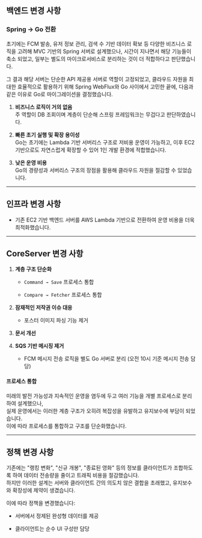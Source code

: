 ## 백엔드 변경 사항

###  Spring → Go 전환

초기에는 FCM 발송, 유저 정보 관리, 검색 수 기반 데이터 확보 등 다양한 비즈니스 로직을 고려해 MVC 기반의 Spring 서버로 설계했으나,
시간이 지나면서 해당 기능들이 축소 되었고, 일부는 별도의 마이크로서비스로 분리하는 것이 더 적합하다고 판단했습니다.  

 그 결과 해당 서버는 단순한 API 제공용 서버로 역할이 고정되었고, 클라우드 자원을 최대한 효율적으로 활용하기 위해 Spring WebFlux와 Go 사이에서 고민한 끝에, 다음과 같은 이유로 Go로 마이그레이션을 결정했습니다.

1. **비즈니스 로직이 거의 없음**  
    주 역할이 DB 조회이며 계층이 단순해 스프링 프레임워크는 무겁다고 판단하였습니다.
    
2. **빠른 초기 실행 및 확장 용이성**  
    Go는 초기에는 Lambda 기반 서버리스 구조로 저비용 운영이 가능하고, 이후 EC2 기반으로도 자연스럽게 확장할 수 있어 1인 개발 환경에 적합했습니다.
    
3. **낮은 운영 비용**  
    Go의 경량성과 서버리스 구조의 장점을 활용해 클라우드 자원을 절감할 수 있었습니다.
    

---

## 인프라 변경 사항

- 기존 EC2 기반 백엔드 서버를 AWS Lambda 기반으로 전환하여 운영 비용을 더욱 최적화했습니다.
    

---

## CoreServer 변경 사항

1. **계층 구조 단순화**
    
    - `Command → Save` 프로세스 통합
        
    - `Compare → Fetcher` 프로세스 통합  
        
2. **잠재적인 저작권 이슈 대응**
    
    - 포스터 이미지 파싱 기능 제거
        
3. **문서 개선**
    
4. **SQS 기반 메시징 제거**
    
    - FCM 메시지 전송 로직을 별도 Go 서버로 분리 (오전 10시 기준 메시지 전송 담당)

#### 프로세스 통합

미래의 발전 가능성과 지속적인 운영을 염두에 두고 여러 기능을 개별 프로세스로 분리하여 설계했으나,  
실제 운영에서는 이러한 계층 구조가 오히려 복잡성을 유발하고 유지보수에 부담이 되었습니다.  
이에 따라 프로세스를 통합하고 구조를 단순화했습니다.


---

## 정책 변경 사항

기존에는 "랭킹 변화", "신규 개봉", "종료된 영화" 등의 정보를 클라이언트가 조합하도록 하여 데이터 전송량을 줄이고 트래픽 비용을 절감했습니다.  
하지만 이러한 설계는 서버와 클라이언트 간의 의도치 않은 결합을 초래했고, 유지보수와 확장성에 제약이 생겼습니다.

이에 따라 정책을 변경했습니다:

- 서버에서 정제된 완성형 데이터를 제공
    
- 클라이언트는 순수 UI 구성만 담당
    
